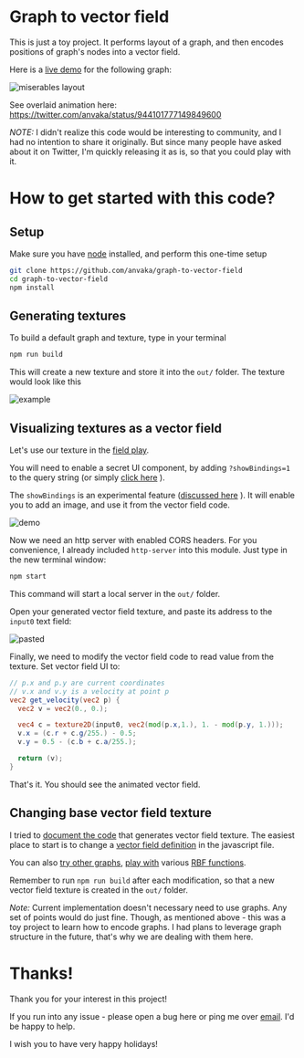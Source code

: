 # Graph to vector field

This is just a toy project. It performs layout of a graph, and then encodes positions
of graph's nodes into a vector field.

Here is a [live demo](https://anvaka.github.io/fieldplay/?dt=0.001&fo=0.998&dp=0.009&cm=2&cx=0.37329999999999997&cy=0.5571999999999999&w=1.6052&h=1.6052&showBindings=1&i0=https%3A%2F%2Fgist.githubusercontent.com%2Fanvaka%2Febc18e3ffe05b0709a7ae933261fa2e9%2Fraw%2F239bc655a1269884d271a9418af0d7bd95b906ec%2Fmiserables.png&vf=%2F%2F%20p.x%20and%20p.y%20are%20current%20coordinates%0A%2F%2F%20v.x%20and%20v.y%20is%20a%20velocity%20at%20point%20p%0Avec2%20get_velocity%28vec2%20p%29%20%7B%0A%20%20vec2%20v%20%3D%20vec2%280.%2C%200.%29%3B%0A%0A%20%20%2F%2F%20change%20this%20to%20get%20a%20new%20vector%20field%0A%20%20vec4%20c%20%3D%20texture2D%28input0%2C%20vec2%28mod%28p.x%2C1.%29%2C%201.%20-%20mod%28p.y%2C%201.%29%29%29%3B%0A%20%20v.x%20%3D%20%28c.r%20%2B%20c.g%2F255.%29%20-%200.5%3B%0A%20%20v.y%20%3D%200.5%20-%20%28c.b%20%2B%20c.a%2F255.%29%3B%0A%0A%20%20return%20%28v%29%3B%0A%7D&code=%2F%2F%20p.x%20and%20p.y%20are%20current%20coordinates%0A%2F%2F%20v.x%20and%20v.y%20is%20a%20velocity%20at%20point%20p%0Avec2%20get_velocity%28vec2%20p%29%20%7B%0A%20%20vec2%20v%20%3D%20vec2%280.%2C%200.%29%3B%0A%0A%20%20%2F%2F%20change%20this%20to%20get%20a%20new%20vector%20field%0A%20%20vec4%20c%20%3D%20texture2D%28input0%2C%20vec2%28mod%28p.x%2C1.%29%2C%201.%20-%20mod%28p.y%2C%201.%29%29%29%3B%0A%20%20v.x%20%3D%20%28c.r%20%2B%20c.g%2F255.%29%20-%200.5%3B%0A%20%20v.y%20%3D%200.5%20-%20%28c.b%20%2B%20c.a%2F255.%29%3B%0A%0A%20%20return%20%28v%29%3B%0A%7D&pc=40000) for the following graph: 

![miserables layout](https://gist.githubusercontent.com/anvaka/ebc18e3ffe05b0709a7ae933261fa2e9/raw/239bc655a1269884d271a9418af0d7bd95b906ec/miserables_layout.png)

See overlaid animation here: https://twitter.com/anvaka/status/944101777149849600

*NOTE:* I didn't realize this code would be interesting to community, and I had no intention to share it originally. 
But since many people have asked about it on Twitter, I'm quickly releasing it as is, so that you could play with it.

# How to get started with this code?

## Setup
Make sure you have [node](https://nodejs.org/) installed, and perform this one-time setup

``` sh
git clone https://github.com/anvaka/graph-to-vector-field
cd graph-to-vector-field
npm install
```

## Generating textures

To build a default graph and texture, type in your terminal

``` sh
npm run build
```

This will create a new texture and store it into the `out/` folder. The texture would look like this

![example](https://gist.githubusercontent.com/anvaka/ebc18e3ffe05b0709a7ae933261fa2e9/raw/239bc655a1269884d271a9418af0d7bd95b906ec/miserables.png)

## Visualizing textures as a vector field

Let's use our texture in the [field play](https://anvaka.github.io/fieldplay/?). 

You will need to enable a secret UI component, by adding `?showBindings=1` to the query string (or simply [click here](https://anvaka.github.io/fieldplay/?showBindings=1) ).

The `showBindings` is an experimental feature ([discussed here](https://www.reddit.com/r/fieldplay/comments/7jenqz/image_binding_seeking_for_early_feedback/) ).
It will enable you to add an image, and use it from the vector field code.

![demo](https://i.imgur.com/A2PkoOK.png)

Now we need an http server with enabled CORS headers. For you convenience, I already included `http-server` into
this module. Just type in the new terminal window:

``` sh
npm start
```

This command will start a local server in the `out/` folder.

Open your generated vector field texture, and paste its address to the `input0`
text field:

![pasted](https://i.imgur.com/xfl5Mr2.png)

Finally, we need to modify the vector field code to read value from the texture. Set vector field UI to:

``` glsl
// p.x and p.y are current coordinates
// v.x and v.y is a velocity at point p
vec2 get_velocity(vec2 p) {
  vec2 v = vec2(0., 0.);

  vec4 c = texture2D(input0, vec2(mod(p.x,1.), 1. - mod(p.y, 1.)));
  v.x = (c.r + c.g/255.) - 0.5;
  v.y = 0.5 - (c.b + c.a/255.);

  return (v);
}
```

That's it. You should see the animated vector field.

## Changing base vector field texture

I tried to [document the code](https://github.com/anvaka/graph-to-vector-field/blob/master/index.js) that generates vector field texture. The easiest place to start
is to change a [vector field definition](https://github.com/anvaka/graph-to-vector-field/blob/0e750e4aab8c13e0b70b9b8c919d4eadc4c49428/index.js#L42-L54) in the javascript file. 

You can also [try other graphs](https://github.com/anvaka/graph-to-vector-field/blob/0e750e4aab8c13e0b70b9b8c919d4eadc4c49428/index.js#L31-L39), [play with](https://github.com/anvaka/graph-to-vector-field/blob/0e750e4aab8c13e0b70b9b8c919d4eadc4c49428/index.js#L56-L64) various [RBF functions](https://en.wikipedia.org/wiki/Radial_basis_function). 

Remember to run `npm run build` after each modification, so that a new vector field texture is created in the `out/` folder.

*Note:* Current implementation doesn't necessary need to use graphs. Any set of points would do
just fine. Though, as mentioned above - this was a toy project to learn how to encode graphs.
I had plans to leverage graph structure in the future, that's why we are dealing with them here.

# Thanks!

Thank you for your interest in this project!

If you run into any issue - please open a bug here or ping me over [email](mailto:anvaka@gmail.com).
I'd be happy to help.

I wish you to have very happy holidays!